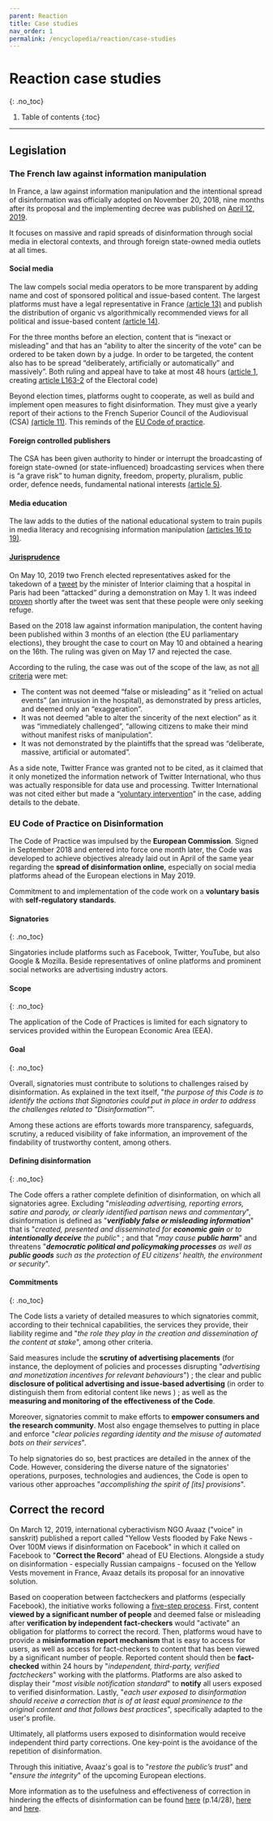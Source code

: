 ```yaml
---
parent: Reaction
title: Case studies
nav_order: 1
permalink: /encyclopedia/reaction/case-studies
---
```


# Reaction case studies
{: .no_toc}

1. Table of contents
{:toc}

- - -

## Legislation

### The French law against information manipulation

In France, a law against information manipulation and the intentional spread of disinformation was officially adopted on November 20, 2018, nine months after its proposal and the implementing decree was published on [April 12, 2019](https://www.legifrance.gouv.fr/affichLoiPubliee.do?idDocument=JORFDOLE000037151987&type=echeancier&typeLoi=&legislature=15).

It focuses on massive and rapid spreads of disinformation through social media in electoral contexts, and through foreign state-owned media outlets at all times.

#### Social media

The law compels social media operators to be more transparent by adding name and cost of sponsored political and issue-based content. The largest platforms must have a legal representative in France [(article 13)](https://www.legifrance.gouv.fr/affichTexte.do?cidTexte=JORFTEXT000037847559&categorieLien=id#JORFARTI000037847577) and publish the distribution of organic vs algorithmically recommended views for all political and issue-based content [(article 14)](https://www.legifrance.gouv.fr/affichTexte.do?cidTexte=JORFTEXT000037847559&categorieLien=id#JORFARTI000037847578).

For the three months before an election, content that is “inexact or misleading” and that has an “ability to alter the sincerity of the vote” can be ordered to be taken down by a judge. In order to be targeted, the content also has to be spread “deliberately, artificially or automatically” and massively”. Both ruling and appeal have to take at most 48 hours ([article 1](https://www.legifrance.gouv.fr/affichTexte.do?cidTexte=JORFTEXT000037847559&categorieLien=id#JORFARTI000037847565), creating [article L163-2](https://www.legifrance.gouv.fr/affichCodeArticle.do?cidTexte=LEGITEXT000006070239&idArticle=LEGIARTI000037850595&dateTexte=&categorieLien=cid) of the Electoral code)

Beyond election times, platforms ought to cooperate, as well as build and implement open measures to fight disinformation. They must give a yearly report of their actions to the French Superior Council of the Audiovisual (CSA) [(article 11)](https://www.legifrance.gouv.fr/affichTexte.do?cidTexte=JORFTEXT000037847559&categorieLien=id#JORFARTI000037847575). This reminds of the [EU Code of practice](#eu-code-of-practice-on-disinformation).

#### Foreign controlled publishers

The CSA has been given authority to hinder or interrupt the broadcasting of foreign state-owned (or state-influenced) broadcasting services when there is “a grave risk” to human dignity, freedom, property, pluralism, public order, defence needs, fundamental national interests [(article 5)](https://www.legifrance.gouv.fr/affichTexte.do?cidTexte=JORFTEXT000037847559&categorieLien=id#JORFARTI000037847569).

#### Media education

The law adds to the duties of the national educational system to train pupils in media literacy and recognising information manipulation [(articles 16 to 19)](https://www.legifrance.gouv.fr/affichTexte.do?cidTexte=JORFTEXT000037847559&categorieLien=id#JORFARTI000037847580).

#### [Jurisprudence](https://www.dalloz-actualite.fr/flash/loi-fake-news-premiere-application-du-refere)

On May 10, 2019 two French elected representatives asked for the takedown of a [tweet](https://twitter.com/ccastaner/status/1123664392011304961) by the minister of Interior claiming that a hospital in Paris had been “attacked” during a demonstration on May 1. It was indeed [proven](https://www.lemonde.fr/politique/article/2019/05/02/incidents-a-la-pitie-salpetriere-castaner-contredit-par-une-video-l-opposition-demande-des-explications_5457544_823448.html) shortly after the tweet was sent that these people were only seeking refuge.

Based on the 2018 law against information manipulation, the content having been published within 3 months of an election (the EU parliamentary elections), they brought the case to court on May 10 and obtained a hearing on the 16th. The ruling was given on May 17 and rejected the case.

According to the ruling, the case was out of the scope of the law, as not [all criteria](#social-media) were met:

- The content was not deemed “false or misleading” as it “relied on actual events” (an intrusion in the hospital), as demonstrated by press articles, and deemed only an “exaggeration”.
- It was not deemed “able to alter the sincerity of the next election” as it was “immediately challenged”, “allowing citizens to make their mind without manifest risks of manipulation”.
- It was not demonstrated by the plaintiffs that the spread was “deliberate, massive, artificial or automated”.

As a side note, Twitter France was granted not to be cited, as it claimed that it only monetized the information network of Twitter International, who thus was actually responsible for data use and processing. Twitter International was not cited either but made a “[voluntary intervention](https://www.legifrance.gouv.fr/affichCode.do?idSectionTA=LEGISCTA000006135873&cidTexte=LEGITEXT000006070716&dateTexte=20091130)” in the case, adding details to the debate.

### EU Code of Practice on Disinformation

The Code of Practice was impulsed by the **European Commission**. Signed in September 2018 and entered into force one month later, the Code was developed to achieve objectives already laid out in April of the same year regarding the **spread of disinformation online**, especially on social media platforms ahead of the European elections in May 2019.

Commitment to and implementation of the code work on a **voluntary basis** with **self-regulatory standards**.

#### Signatories
{: .no_toc}

Singatories include platforms such as Facebook, Twitter, YouTube, but also Google & Mozilla. Beside representatives of online platforms and prominent social networks are advertising industry actors.

#### Scope
{: .no_toc}

The application of the Code of Practices is limited for each signatory to services provided within the European Economic Area (EEA).

#### Goal
{: .no_toc}

Overall, signatories must contribute to solutions to challenges raised by disinformation. As explained in the text itself, "_the purpose of this Code is to identify the actions that Signatories could put in place in order to address the challenges related to "Disinformation"_".

Among these actions are efforts towards more transparency, safeguards, scrutiny, a reduced visibility of fake information, an improvement of  the findability of trustworthy content, among others.

#### Defining disinformation
{: .no_toc}

The Code offers a rather complete definition of disinformation, on which all signatories agree. Excluding "_misleading advertising, reporting errors, satire and parody, or clearly identified partisan news and commentary_", disinformation is defined as "**_verifiably false or misleading information_**" that is "_created, presented and disseminated for **economic gain** or to **intentionally deceive** the public_" ; and that "_may cause **public harm**_" and threatens "_**democratic political and policymaking processes** as well as **public goods** such as the protection of EU citizens' health, the environment or security_".

#### Commitments
{: .no_toc}

The Code lists a variety of detailed measures to which signatories commit, according to their technical capabilities, the services they provide, their liability regime and "_the role they play in the creation and dissemination of the content at stake_", among other criteria.

Said measures include the **scrutiny of advertising placements** (for instance,  the deployment of policies and processes disrupting "_advertising and monetization incentives for relevant behaviours_") ; the clear and public **disclosure of political advertising and issue-based advertising** (in order to distinguish them from editorial content like news ) ; as well as the **measuring and monitoring of the effectiveness of the Code**.

Moreover, signatories commit to make efforts to **empower consumers and the research community**. Most also engage themselves to putting in place and enforce "_clear policies regarding identity and the misuse of automated bots on their services_".

To help signatories do so, best practices are detailed in the annex of the Code. However, considering the diverse nature of the signatories' operations, purposes, technologies and audiences, the Code is open to various other approaches "_accomplishing the spirit of [its] provisions_".

## Correct the record

On March 12, 2019, international cyberactivism NGO Avaaz ("voice" in sanskrit) published a report called "Yellow Vests flooded by Fake News - Over 100M views if disinformation on Facebook" in which it called on Facebook to "**Correct the Record**" ahead of EU Elections.
Alongside a study on disinformation - especially Russian campaigns - focused on the Yellow Vests movement in France, Avaaz details its proposal for an innovative solution.

Based on cooperation between factcheckers and platforms (especially Facebook), the initiative works following a [five-step process](https://g8fip1kplyr33r3krz5b97d1-wpengine.netdna-ssl.com/wp-content/uploads/2019/03/AVAAZ_YellowVests_100miofake.pdf.pdf.pdf).
First,  content **viewed by a significant number of people** and deemed false or misleading after **verification by independent fact-checkers** would "activate" an obligation for platforms to correct the record.
Then, platforms woud have to provide a **misinformation report mechanism** that is easy to access for users, as well as access for fact-checkers to content that has been viewed by a significant number of people.
Reported content should then be **fact-checked** within 24 hours by "_independent, third-party, verified factcheckers_" working with the platforms.
Platforms are also asked to display their "_most visible notification standard_" to **notify** all users exposed to verified
disinformation.
Lastly,  "_each user exposed to disinformation should receive a correction that is of at least equal prominence to the original content and that follows best practices_", specifically adapted to the user's profile.

Ultimately, all platforms users exposed to disinformation would receive independent third party corrections. One key-point is the avoidance of the repetition of disinformation.

Through this initiative, Avaaz's goal is to "_restore the public’s trust_" and "_ensure the integrity_" of the upcoming European elections.

More information as to the usefulness and effectiveness of correction in hindering the effects of disinformation can be found [here](https://g8fip1kplyr33r3krz5b97d1-wpengine.netdna-ssl.com/wp-content/uploads/2019/03/AVAAZ_YellowVests_100miofake.pdf.pdf.pdf) (p.14/28), [here](https://deepblue.lib.umich.edu/bitstream/handle/2027.42/112200/jcom12164.pdf?sequence=1&isAllowed=y) and [here](https://www.ncbi.nlm.nih.gov/pmc/articles/PMC5383823/).

